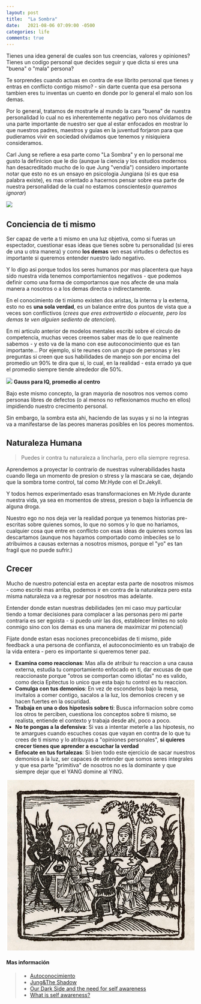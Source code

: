 ```yaml
---
layout: post
title:  "La Sombra"
date:   2021-08-06 07:09:00 -0500
categories: life
comments: true
---
```


Tienes una idea general de cuales son tus creencias, valores y opiniones?
Tienes un codigo personal que decides seguir y que dicta si eres una "buena" o "mala" persona?

Te sorprendes cuando actuas en contra de ese librito personal que tienes y entras en conflicto contigo mismo? - sin darte cuenta que esa persona tambien eres tu inventas un cuento en donde por lo general el malo son los demas.

Por lo general, tratamos de mostrarle al mundo la cara "buena" de nuestra personalidad lo cual no es inherentemente negativo pero nos olvidamos de una parte importante de nuestro ser que al estar enfocados en mostrar lo que nuestros padres, maestros y guias en la juventud forjaron para que pudieramos vivir en sociedad olvidamos que tenemos y nisiquiera consideramos.

Carl Jung se refiere a esa parte como "La Sombra" y en lo personal me gusto la definicion que le dio (aunque la ciencia y los estudios modernos han desacreditado mucho de lo que Jung "vendia") considero importante notar que esto no es un ensayo en psicologia Jungiana (si es que esa palabra existe), es mas orientado a hacernos pensar sobre esa parte de nuestra personalidad de la cual no estamos conscientes(*o queremos ignorar*)

![](https://sursock.museum/sites/default/files/styles/full_original/public/header-shadow-learning.jpg?itok=t42RJQKF)

## Conciencia de ti mismo

Ser capaz de verte a ti mismo en una luz objetiva, como si fueras un espectador, cuestionar esas ideas que tienes sobre tu personalidad (si eres de una u otra manera) y como **los demas** ven esas virtudes o defectos es importante si queremos entender nuestro lado negativo.

Y lo digo asi porque todos los seres humanos por mas placentera que haya sido nuestra vida tenemos comportamientos negativos - que podemos definir como una forma de comportarnos que nos afecte de una mala manera a nosotros o a los demas directa o indirectamente.

En el conocimiento de ti mismo existen dos aristas, la interna y la externa, esto no es **una sola verdad**, es un balance entre dos puntos de vista que a veces son conflictivos (*crees que eres extrovertido o elocuente, pero los demas te ven alguien sediento de atencion*).

En mi articulo anterior de modelos mentales escribi sobre el circulo de competencia, muchas veces creemos saber mas de lo que realmente sabemos - y esto va de la mano con ese autoconocimiento que es tan importante... Por ejemplo, si te reunes con un grupo de personas y les preguntas si creen que sus habilidades de manejo son por encima del promedio un 90% te dira que si, lo cual, en la realidad - esta errado ya que el promedio siempre tiende alrededor dle 50%.

![](https://handinhandhomeschool.com/wp-content/uploads/2020/04/bellcurve.jpg)
**Gauss para IQ, promedio al centro**

Bajo este mismo concepto, la gran mayoria de nosotros nos vemos como personas libres de defectos (o al menos no reflexionamos mucho en ellos) impidiendo nuestro crecimento personal.

Sin embargo, la sombra esta ahi, haciendo de las suyas y si no la integras va a manifestarse de las peores maneras posibles en los peores momentos.

## Naturaleza Humana

> Puedes ir contra tu naturaleza a lincharla, pero ella siempre regresa.

Aprendemos a proyectar lo contrario de nuestras vulnerabilidades  hasta cuando llega un momento de presion o stress y la mascara se cae, dejando que la sombra tome control, tal como Mr.Hyde con el Dr.Jekyll.

Y todos hemos experimentado esas transformaciones en Mr.Hyde durante nuestra vida, ya sea en momentos de stress, presion o bajo la influencia de alguna droga.

Nuestro ego no nos deja ver la realidad porque ya tenemos historias pre-escritas sobre quienes somos, lo que no somos y lo que no hariamos, cualquier cosa que entre en conflicto con esas ideas de quienes somos las descartamos (aunque nos hayamos comportado como imbeciles se lo atribuimos a causas externas a nosotros mismos, porque el "yo" es tan fragil que no puede sufrir.)

## Crecer

Mucho de nuestro potencial esta en aceptar esta parte de nosotros mismos - como escribi mas arriba, podemos ir en contra de la naturaleza pero esta misma naturaleza va a regresar por nosotros mas adelante.

Entender donde estan nuestras debilidades (en mi caso muy particular tiendo a tomar decisiones para complacer a las personas pero mi parte contraria es ser egoista - si puedo unir las dos, establecer limites no solo conmigo sino con los demas es una manera de maximizar mi potencial)

Fijate donde estan esas nociones preconcebidas de ti mismo, pide feedback a una persona de confianza, el autoconocimiento es un trabajo de la vida entera - pero es importante si queremos tener paz.

- **Examina como reaccionas**: Mas alla de atribuir tu reaccion a una causa externa, estudia tu comportamiento enfocado en ti, dar excusas de que reaccionaste porque "otros se comportan como idiotas" no es valido, como decia Epitectus lo unico que esta bajo tu control es tu reaccion.
- **Comulga con tus demonios**: En vez de esconderlos bajo la mesa, invitalos a comer contigo, sacalos a la luz, los demonios crecen y se hacen fuertes en la oscuridad.
- **Trabaja en una o dos hipotesis sobre ti**: Busca informacion sobre como los otros te perciben, cuestiona los conceptos sobre ti mismo, se realista, entiende el contexto y trabaja desde ahi, poco a poco.
- **No te pongas a la defensiva**: Si vas a intentar meterle a las hipotesis, no te amargues cuando escuches cosas que vayan en contra de lo que tu crees de ti mismo y lo atribuyas a "opiniones personales", **si quieres crecer tienes que aprender a escuchar la verdad**
- **Enfocate en tus fortalezas**: Si bien todo este ejercicio de sacar nuestros demonios a la luz, ser capaces de entender que somos seres integrales y que esa parte "primitiva" de nosotros no es la dominante y que siempre dejar que el YANG domine al YING.

![](https://raw.githubusercontent.com/petesect18/notas/master/assets/Demonz.png)

#### Mas información ####
> + [Autoconocimiento](https://hbr.org/2018/01/what-self-awareness-really-is-and-how-to-cultivate-it)
> + [Jung&The Shadow](https://highexistence.com/carl-jung-shadow-guide-unconscious/)
> + [Our Dark Side and the need for self awareness](https://fromthegreennotebook.com/2019/04/22/our-dark-side-and-the-need-for-self-awareness/)
> + [What is self awareness?](https://positivepsychology.com/self-awareness-matters-how-you-can-be-more-self-aware/)
